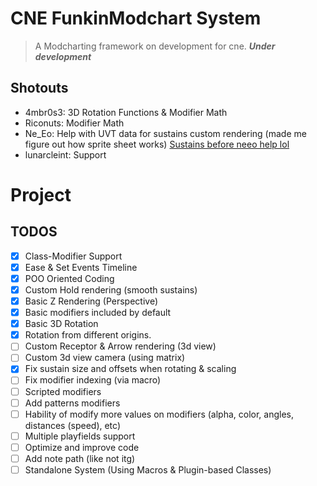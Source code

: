 # CNE FunkinModchart System
> A Modcharting framework on development for cne. **_Under development_**

## Shotouts
- 4mbr0s3: 3D Rotation Functions & Modifier Math
- Riconuts: Modifier Math
- Ne_Eo: Help with UVT data for sustains custom rendering (made me figure out how sprite sheet works) [Sustains before neeo help lol](https://github.com/TheoDevelops/CNEModchart-Framework/blob/main/art/nocontext.png)
- lunarcleint: Support

# Project

## TODOS
- [X] Class-Modifier Support
- [X] Ease & Set Events Timeline
- [X] POO Oriented Coding
- [X] Custom Hold rendering (smooth sustains)
- [X] Basic Z Rendering (Perspective)
- [X] Basic modifiers included by default
- [X] Basic 3D Rotation
- [X] Rotation from different origins.
- [ ] Custom Receptor & Arrow rendering (3d view)
- [ ] Custom 3d view camera (using matrix)
- [X] Fix sustain size and offsets when rotating & scaling
- [ ] Fix modifier indexing (via macro)
- [ ] Scripted modifiers
- [ ] Add patterns modifiers
- [ ] Hability of modify more values on modifiers (alpha, color, angles, distances (speed), etc)
- [ ] Multiple playfields support
- [ ] Optimize and improve code
- [ ] Add note path (like not itg)
- [ ] Standalone System (Using Macros & Plugin-based Classes)
